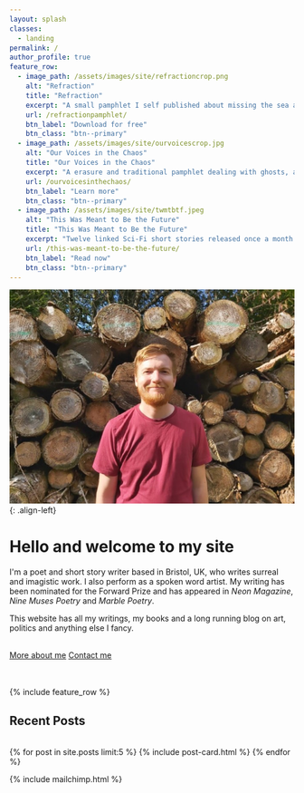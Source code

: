 ```yaml
---
layout: splash
classes:
  - landing
permalink: /
author_profile: true
feature_row:
  - image_path: /assets/images/site/refractioncrop.png
    alt: "Refraction"
    title: "Refraction"
    excerpt: "A small pamphlet I self published about missing the sea and trying to find peace in chaotic times"
    url: /refractionpamphlet/
    btn_label: "Download for free"
    btn_class: "btn--primary"
  - image_path: /assets/images/site/ourvoicescrop.jpg
    alt: "Our Voices in the Chaos"
    title: "Our Voices in the Chaos"
    excerpt: "A erasure and traditional pamphlet dealing with ghosts, apocalypses and anxiety."
    url: /ourvoicesinthechaos/
    btn_label: "Learn more"
    btn_class: "btn--primary"
  - image_path: /assets/images/site/twmtbtf.jpeg
    alt: "This Was Meant to Be the Future"
    title: "This Was Meant to Be the Future"
    excerpt: "Twelve linked Sci-Fi short stories released once a month over 2020."
    url: /this-was-meant-to-be-the-future/
    btn_label: "Read now"
    btn_class: "btn--primary"
---
```

![image-left](/assets/images/site/headshotsmall.jpg){: .align-left}
# Hello and welcome to my site
I'm a poet and short story writer based in Bristol, UK, who writes surreal and imagistic work. I also perform as a spoken word artist. My writing has been nominated for the Forward Prize and has appeared in <em>Neon Magazine</em>, <em>Nine Muses Poetry</em> and <em>Marble Poetry</em>.

This website has all my writings, my books and a long running blog on art, politics and anything else I fancy.
<br>
<br>

<a href="/about/" class="btn btn--primary">More about me</a> <a href="mailto:contact@davidralphlewis.co.uk" class="btn btn--primary">Contact me</a>
<br>
<br>
<br>

{% include feature_row %}

<h2>Recent Posts</h2>
<br>
{% for post in site.posts limit:5 %}
{% include post-card.html %}
{% endfor %}

{% include mailchimp.html %}
